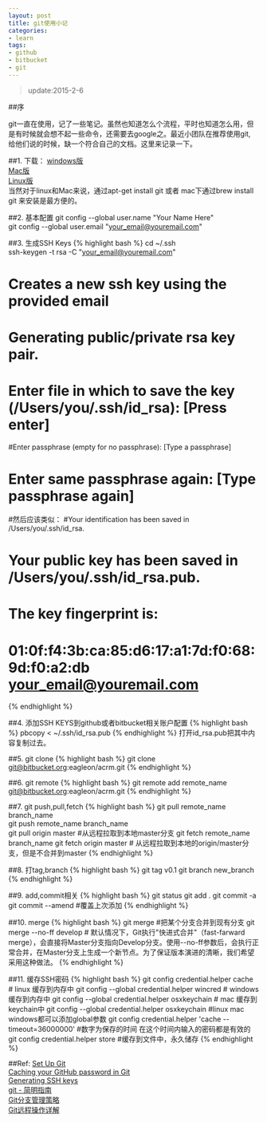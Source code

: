 ```yaml
---
layout: post
title: git使用小记
categories:
- learn
tags:
- github
- bitbucket
- git
---
```


> update:2015-2-6

##序

git一直在使用，记了一些笔记。虽然也知道怎么个流程，平时也知道怎么用，但是有时候就会想不起一些命令，还需要去google之。最近小团队在推荐使用git, 给他们说的时候，缺一个符合自己的文档。这里来记录一下。     


##1. 下载：
[windows版](http://code.google.com/p/msysgit/downloads/list?can=3)    
[Mac版](http://code.google.com/p/git-osx-installer/downloads/list?can=3)          
[Linux版](http://book.git-scm.com/2_installing_git.html)      
当然对于linux和Mac来说，通过apt-get install git 或者 mac下通过brew install git 来安装是最方便的。    



##2. 基本配置
git config --global user.name "Your Name Here"                   
git config --global user.email "your_email@youremail.com"               

##3. 生成SSH Keys
{% highlight bash %}
cd ~/.ssh      
ssh-keygen -t rsa -C "your_email@youremail.com"
# Creates a new ssh key using the provided email

# Generating public/private rsa key pair.
# Enter file in which to save the key (/Users/you/.ssh/id_rsa): [Press enter]

#Enter passphrase (empty for no passphrase): [Type a passphrase]
# Enter same passphrase again: [Type passphrase again]
#然后应该类似：
#Your identification has been saved in /Users/you/.ssh/id_rsa.
# Your public key has been saved in /Users/you/.ssh/id_rsa.pub.
# The key fingerprint is:
# 01:0f:f4:3b:ca:85:d6:17:a1:7d:f0:68:9d:f0:a2:db your_email@youremail.com

{% endhighlight %}



##4. 添加SSH KEYS到github或者bitbucket相关账户配置
{% highlight bash %}
pbcopy < ~/.ssh/id_rsa.pub
{% endhighlight %}
打开id_rsa.pub把其中内容复制过去。

##5. git clone
{% highlight bash %}
git clone git@bitbucket.org:eagleon/acrm.git
{% endhighlight %}

##6. git remote 
{% highlight bash %}
git remote add remote_name git@bitbucket.org:eagleon/acrm.git
{% endhighlight %}


##7. git push,pull,fetch
{% highlight bash %}
git pull remote_name branch_name               
git push remote_name branch_name   
git pull origin master	#从远程拉取到本地master分支 
git fetch remote_name branch_name
git fetch origin master # 从远程拉取到本地的origin/master分支，但是不合并到master
{% endhighlight %}

##8. 打tag,branch
{% highlight bash %}
git tag v0.1
git branch new_branch
{% endhighlight %}

##9. add,commit相关
{% highlight bash %}
git status
git add .
git commit -a
git commit --amend #覆盖上次添加
{% endhighlight %}

##10. merge
{% highlight bash %}
git merge <branch>	#把某个分支合并到现有分支
git merge --no-ff develop # 默认情况下，Git执行"快进式合并"（fast-farward merge），会直接将Master分支指向Develop分支。使用--no-ff参数后，会执行正常合并，在Master分支上生成一个新节点。为了保证版本演进的清晰，我们希望采用这种做法。
{% endhighlight %}

##11. 缓存SSH密码
{% highlight bash %}
git config credential.helper cache  # linux 缓存到内存中
git config --global credential.helper wincred # windows 缓存到内存中
git config --global credential.helper osxkeychain # mac 缓存到keychain中
git config --global credential.helper osxkeychain  #linux mac windows都可以添加global参数
git config credential.helper 'cache --timeout=36000000' #数字为保存的时间 在这个时间内输入的密码都是有效的
git config credential.helper store  #缓存到文件中，永久储存
{% endhighlight %}



##Ref:
[Set Up Git](https://help.github.com/articles/set-up-git)   
[Caching your GitHub password in Git](https://help.github.com/articles/caching-your-github-password-in-git/)               
[Generating SSH keys](https://help.github.com/articles/generating-ssh-keys)    
[git - 简明指南](http://rogerdudler.github.com/git-guide/index.zh.html)   
[Git分支管理策略](http://www.ruanyifeng.com/blog/2012/07/git.html)   
[Git远程操作详解](http://my.oschina.net/jerikc/blog/373905)   